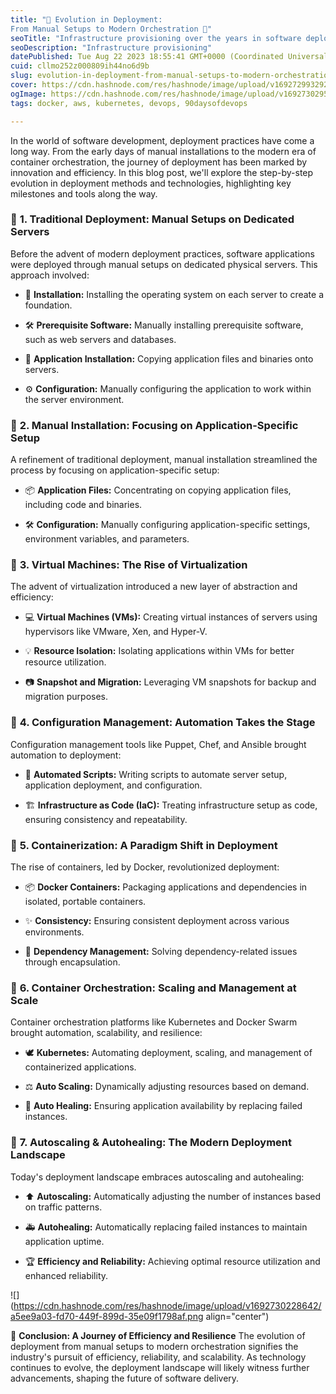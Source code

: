 ```yaml
---
title: "🚀 Evolution in Deployment: 
From Manual Setups to Modern Orchestration 🚀"
seoTitle: "Infrastructure provisioning over the years in software deployments"
seoDescription: "Infrastructure provisioning"
datePublished: Tue Aug 22 2023 18:55:41 GMT+0000 (Coordinated Universal Time)
cuid: cllmo252z000809ih44no6d9b
slug: evolution-in-deployment-from-manual-setups-to-modern-orchestration
cover: https://cdn.hashnode.com/res/hashnode/image/upload/v1692729932920/fc769d8d-522d-4735-9197-e08c41201c30.gif
ogImage: https://cdn.hashnode.com/res/hashnode/image/upload/v1692730295554/61828fc7-36cf-42b0-9a43-99c1659d2c5d.gif
tags: docker, aws, kubernetes, devops, 90daysofdevops

---
```


In the world of software development, deployment practices have come a long way. From the early days of manual installations to the modern era of container orchestration, the journey of deployment has been marked by innovation and efficiency. In this blog post, we'll explore the step-by-step evolution in deployment methods and technologies, highlighting key milestones and tools along the way.

### 🔵 **1\. Traditional Deployment: Manual Setups on Dedicated Servers**

Before the advent of modern deployment practices, software applications were deployed through manual setups on dedicated physical servers. This approach involved:

* 💾 **Installation:** Installing the operating system on each server to create a foundation.
    
* 🛠️ **Prerequisite Software:** Manually installing prerequisite software, such as web servers and databases.
    
* 📂 **Application Installation:** Copying application files and binaries onto servers.
    
* ⚙️ **Configuration:** Manually configuring the application to work within the server environment.
    

### 🔵 **2\. Manual Installation: Focusing on Application-Specific Setup**

A refinement of traditional deployment, manual installation streamlined the process by focusing on application-specific setup:

* 📦 **Application Files:** Concentrating on copying application files, including code and binaries.
    
* 🛠️ **Configuration:** Manually configuring application-specific settings, environment variables, and parameters.
    

### 🔵 **3\. Virtual Machines: The Rise of Virtualization**

The advent of virtualization introduced a new layer of abstraction and efficiency:

* 💻 **Virtual Machines (VMs):** Creating virtual instances of servers using hypervisors like VMware, Xen, and Hyper-V.
    
* 💡 **Resource Isolation:** Isolating applications within VMs for better resource utilization.
    
* 📷 **Snapshot and Migration:** Leveraging VM snapshots for backup and migration purposes.
    

### 🔵 **4\. Configuration Management: Automation Takes the Stage**

Configuration management tools like Puppet, Chef, and Ansible brought automation to deployment:

* 🤖 **Automated Scripts:** Writing scripts to automate server setup, application deployment, and configuration.
    
* 🏗️ **Infrastructure as Code (IaC):** Treating infrastructure setup as code, ensuring consistency and repeatability.
    

### 🔵 **5\. Containerization: A Paradigm Shift in Deployment**

The rise of containers, led by Docker, revolutionized deployment:

* 📦 **Docker Containers:** Packaging applications and dependencies in isolated, portable containers.
    
* ✨ **Consistency:** Ensuring consistent deployment across various environments.
    
* 🔄 **Dependency Management:** Solving dependency-related issues through encapsulation.
    

### 🔵 **6\. Container Orchestration: Scaling and Management at Scale**

Container orchestration platforms like Kubernetes and Docker Swarm brought automation, scalability, and resilience:

* 🕊️ **Kubernetes:** Automating deployment, scaling, and management of containerized applications.
    
* ⚖️ **Auto Scaling:** Dynamically adjusting resources based on demand.
    
* 🌱 **Auto Healing:** Ensuring application availability by replacing failed instances.
    

### 🔵 **7\. Autoscaling & Autohealing: The Modern Deployment Landscape**

Today's deployment landscape embraces autoscaling and autohealing:

* ⬆️ **Autoscaling:** Automatically adjusting the number of instances based on traffic patterns.
    
* 🚑 **Autohealing:** Automatically replacing failed instances to maintain application uptime.
    
* 🏆 **Efficiency and Reliability:** Achieving optimal resource utilization and enhanced reliability.
    

![](https://cdn.hashnode.com/res/hashnode/image/upload/v1692730228642/a5ee9a03-fd70-449f-899d-35e09f1798af.png align="center")

🔵 **Conclusion: A Journey of Efficiency and Resilience** The evolution of deployment from manual setups to modern orchestration signifies the industry's pursuit of efficiency, reliability, and scalability. As technology continues to evolve, the deployment landscape will likely witness further advancements, shaping the future of software delivery.